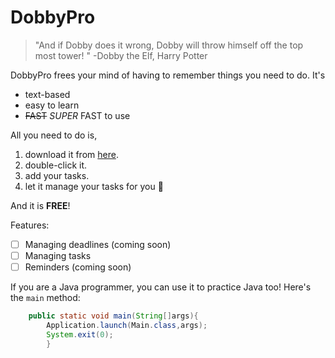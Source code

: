 # DobbyPro

> "And if Dobby does it wrong, Dobby will throw himself off the top most tower! " -Dobby the Elf, Harry Potter

DobbyPro frees your mind of having to remember things you need to do. It's

- text-based
- easy to learn
- ~~FAST~~ _SUPER_ FAST to use

All you need to do is,

1. download it from [here](https://github.com/avock/ip/releases).
2. double-click it.
3. add your tasks.
4. let it manage your tasks for you :elf:

And it is **FREE**!

Features:

- [ ] Managing deadlines (coming soon)
- [ ] Managing tasks
- [ ] Reminders (coming soon)

If you are a Java programmer, you can use it to practice Java too! Here's the `main` method:

````java
    public static void main(String[]args){
        Application.launch(Main.class,args);
        System.exit(0);
        }
````